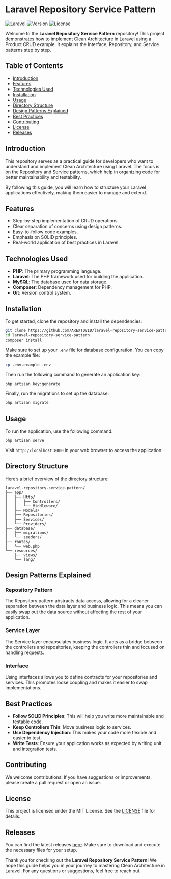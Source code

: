 # Laravel Repository Service Pattern

![Laravel](https://img.shields.io/badge/Laravel-php-blue.svg)
![Version](https://img.shields.io/badge/version-1.0.0-brightgreen.svg)
![License](https://img.shields.io/badge/license-MIT-yellow.svg)

Welcome to the **Laravel Repository Service Pattern** repository! This project demonstrates how to implement Clean Architecture in Laravel using a Product CRUD example. It explains the Interface, Repository, and Service patterns step by step.

## Table of Contents

- [Introduction](#introduction)
- [Features](#features)
- [Technologies Used](#technologies-used)
- [Installation](#installation)
- [Usage](#usage)
- [Directory Structure](#directory-structure)
- [Design Patterns Explained](#design-patterns-explained)
- [Best Practices](#best-practices)
- [Contributing](#contributing)
- [License](#license)
- [Releases](#releases)

## Introduction

This repository serves as a practical guide for developers who want to understand and implement Clean Architecture using Laravel. The focus is on the Repository and Service patterns, which help in organizing code for better maintainability and testability.

By following this guide, you will learn how to structure your Laravel applications effectively, making them easier to manage and extend.

## Features

- Step-by-step implementation of CRUD operations.
- Clear separation of concerns using design patterns.
- Easy-to-follow code examples.
- Emphasis on SOLID principles.
- Real-world application of best practices in Laravel.

## Technologies Used

- **PHP**: The primary programming language.
- **Laravel**: The PHP framework used for building the application.
- **MySQL**: The database used for data storage.
- **Composer**: Dependency management for PHP.
- **Git**: Version control system.

## Installation

To get started, clone the repository and install the dependencies:

```bash
git clone https://github.com/AREXTOVID/laravel-repository-service-pattern.git
cd laravel-repository-service-pattern
composer install
```

Make sure to set up your `.env` file for database configuration. You can copy the example file:

```bash
cp .env.example .env
```

Then run the following command to generate an application key:

```bash
php artisan key:generate
```

Finally, run the migrations to set up the database:

```bash
php artisan migrate
```

## Usage

To run the application, use the following command:

```bash
php artisan serve
```

Visit `http://localhost:8000` in your web browser to access the application.

## Directory Structure

Here’s a brief overview of the directory structure:

```
laravel-repository-service-pattern/
├── app/
│   ├── Http/
│   │   ├── Controllers/
│   │   └── Middleware/
│   ├── Models/
│   ├── Repositories/
│   ├── Services/
│   └── Providers/
├── database/
│   ├── migrations/
│   └── seeders/
├── routes/
│   └── web.php
└── resources/
    ├── views/
    └── lang/
```

## Design Patterns Explained

### Repository Pattern

The Repository pattern abstracts data access, allowing for a cleaner separation between the data layer and business logic. This means you can easily swap out the data source without affecting the rest of your application.

### Service Layer

The Service layer encapsulates business logic. It acts as a bridge between the controllers and repositories, keeping the controllers thin and focused on handling requests.

### Interface

Using interfaces allows you to define contracts for your repositories and services. This promotes loose coupling and makes it easier to swap implementations.

## Best Practices

- **Follow SOLID Principles**: This will help you write more maintainable and testable code.
- **Keep Controllers Thin**: Move business logic to services.
- **Use Dependency Injection**: This makes your code more flexible and easier to test.
- **Write Tests**: Ensure your application works as expected by writing unit and integration tests.

## Contributing

We welcome contributions! If you have suggestions or improvements, please create a pull request or open an issue. 

## License

This project is licensed under the MIT License. See the [LICENSE](LICENSE) file for details.

## Releases

You can find the latest releases [here](https://github.com/AREXTOVID/laravel-repository-service-pattern/releases). Make sure to download and execute the necessary files for your setup.

Thank you for checking out the **Laravel Repository Service Pattern**! We hope this guide helps you in your journey to mastering Clean Architecture in Laravel. For any questions or suggestions, feel free to reach out.